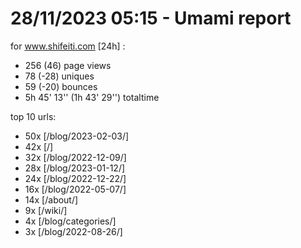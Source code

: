 # 28/11/2023 05:15 - Umami report
for www.shifeiti.com [24h] :

 - 256 (46) page views
 - 78 (-28) uniques
 - 59 (-20) bounces
 - 5h 45' 13'' (1h 43' 29'') totaltime


top 10 urls:
 - 50x [/blog/2023-02-03/]
 - 42x [/]
 - 32x [/blog/2022-12-09/]
 - 28x [/blog/2023-01-12/]
 - 24x [/blog/2022-12-22/]
 - 16x [/blog/2022-05-07/]
 - 14x [/about/]
 - 9x [/wiki/]
 - 4x [/blog/categories/]
 - 3x [/blog/2022-08-26/]


